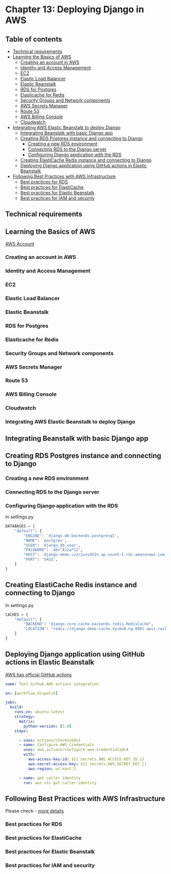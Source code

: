 # Chapter 13: Deploying Django in AWS

## Table of contents
* [Technical requirements](#technical-requirements)
* [Learning the Basics of AWS](#learning-the-basics-of-aws)
    * [Creating an account in AWS](#creating-an-account-in-aws)
    * [Identity and Access Management](#identity-and-access-management)
    * [EC2](#ec2)
    * [Elastic Load Balancer](#elastic-load-balancer)
    * [Elastic Beanstalk](#elastic-beanstalk)
    * [RDS for Postgres](#rds-for-postgres)
    * [Elasticache for Redis](#elasticache-for-redis)
    * [Security Groups and Network components](#security-groups-and-network-components)
    * [AWS Secrets Manager](#aws-secrets-manager)
    * [Route 53](#route-53)
    * [AWS Billing Console](#aws-billing-console)
    * [Cloudwatch](#cloudwatch)
* [Integrating AWS Elastic Beanstalk to deploy Django](#integrating-aws-elastic-beanstalk-to-deploy-django)
    * [Integrating Beanstalk with basic Django app](#integrating-beanstalk-with-basic-django-app)
    * [Creating RDS Postgres instance and connecting to Django](#creating-rds-postgres-instance-and-connecting-to-django)
        * [Creating a new RDS environment](#creating-a-new-rds-environment)
        * [Connecting RDS to the Django server ](#connecting-rds-to-the-django-server)
        * [Configuring Django application with the RDS](#configuring-django-application-with-the-rds)
    * [Creating ElastiCache Redis instance and connecting to Django](#creating-elasticache-redis-instance-and-connecting-to-django)
    * [Deploying Django application using GitHub actions in Elastic Beanstalk](#deploying-django-application-using-github-actions-in-elastic-beanstalk)
* [Following Best Practices with AWS Infrastructure](#following-best-practices-with-aws-infrastructure)
    * [Best practices for RDS](#best-practices-for-rds)
    * [Best practices for ElastiCache](#best-practices-for-elasticache)
    * [Best practices for Elastic Beanstalk](#best-practices-for-elastic-beanstalk)
    * [Best practices for IAM and security](#best-practices-for-iam-and-security)


## Technical requirements

## Learning the Basics of AWS
[AWS Account](https://aws.amazon.com)

### Creating an account in AWS

### Identity and Access Management

### EC2

### Elastic Load Balancer

### Elastic Beanstalk

### RDS for Postgres

### Elasticache for Redis

### Security Groups and Network components

### AWS Secrets Manager

### Route 53

### AWS Billing Console

### Cloudwatch

### Integrating AWS Elastic Beanstalk to deploy Django

## Integrating Beanstalk with basic Django app

## Creating RDS Postgres instance and connecting to Django

### Creating a new RDS environment

### Connecting RDS to the Django server

### Configuring Django application with the RDS

In settings.py

```python
DATABASES = { 
    "default": { 
        "ENGINE": 'django.db.backends.postgresql', 
        "NAME": 'postgres', 
        "USER": 'django_db_user', 
        "PASSWORD": 'abc^A12a*12', 
        "HOST": 'django-demo.cz2r2xzvhh2n.ap-south-1.rds.amazonaws.com', 
        "PORT": '5432', 
    } 
} 
```

## Creating ElastiCache Redis instance and connecting to Django

In settings.py

```python
CACHES = { 
    "default": { 
        "BACKEND": "django.core.cache.backends.redis.RedisCache", 
        "LOCATION": "redis://django-demo-cache.dysbo0.ng.0001.aps1.cache.amazonaws.com:6379", 
    } 
} 
```

## Deploying Django application using GitHub actions in Elastic Beanstalk

[AWS has official GitHub actions ](https://github.com/aws-actions/configure-aws-credentials) 

```YAML
name: Test Github-AWS actions integration 

on: [workflow_dispatch] 

jobs: 
  build: 
    runs-on: ubuntu-latest 
    strategy: 
      matrix: 
        python-version: [3.8] 
    steps: 

      - uses: actions/checkout@v1 
      - name: Configure AWS Credentials 
        uses: aws-actions/configure-aws-credentials@v4 
        with: 
          aws-access-key-id: ${{ secrets.AWS_ACCESS_KEY_ID }} 
          aws-secret-access-key: ${{ secrets.AWS_SECRET_KEY }} 
          aws-region: us-east-2 

      - name: get caller identity 
        run: aws sts get-caller-identity 
```

## Following Best Practices with AWS Infrastructure

Please check - [more details](https://aws.amazon.com/architecture/well-architected/)

### Best practices for RDS

### Best practices for ElastiCache

### Best practices for Elastic Beanstalk

### Best practices for IAM and security


